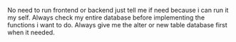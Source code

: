 No need to run frontend or backend just tell me if need because i can run it my self.
Always check my entire database before implementing the functions i want to do.
Always give me the alter or new table database first when it needed. 